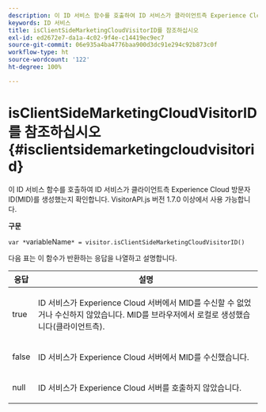 ```yaml
---
description: 이 ID 서비스 함수를 호출하여 ID 서비스가 클라이언트측 Experience Cloud 방문자 ID(MID)를 생성했는지 확인합니다. VisitorAPI.js 버전 1.7.0 이상에서 사용 가능합니다.
keywords: ID 서비스
title: isClientSideMarketingCloudVisitorID를 참조하십시오
exl-id: ed2672e7-da1a-4c02-9f4e-c14419ec9ec7
source-git-commit: 06e935a4ba4776baa900d3dc91e294c92b873c0f
workflow-type: ht
source-wordcount: '122'
ht-degree: 100%

---
```


# isClientSideMarketingCloudVisitorID를 참조하십시오{#isclientsidemarketingcloudvisitorid}

이 ID 서비스 함수를 호출하여 ID 서비스가 클라이언트측 Experience Cloud 방문자 ID(MID)를 생성했는지 확인합니다. VisitorAPI.js 버전 1.7.0 이상에서 사용 가능합니다.

**구문**

`var *`variableName`* = visitor.isClientSideMarketingCloudVisitorID()`

다음 표는 이 함수가 반환하는 응답을 나열하고 설명합니다.

<table id="table_5D08A5DD6FD04F94818B0E8B790D3136"> 
 <thead> 
  <tr> 
   <th colname="col1" class="entry"> 응답 </th> 
   <th colname="col2" class="entry"> 설명 </th> 
  </tr> 
 </thead>
 <tbody> 
  <tr> 
   <td colname="col1"> <p> <span class="codeph"> true</span> </p> </td> 
   <td colname="col2"> <p>ID 서비스가 <span class="keyword">Experience Cloud</span> 서버에서 MID를 수신할 수 없었거나 수신하지 않았습니다. MID를 브라우저에서 로컬로 생성했습니다(클라이언트측). </p> </td> 
  </tr> 
  <tr> 
   <td colname="col1"> <p> <span class="codeph"> false</span> </p> </td> 
   <td colname="col2"> <p>ID 서비스가 <span class="keyword">Experience Cloud</span> 서버에서 MID를 수신했습니다. </p> </td> 
  </tr> 
  <tr> 
   <td colname="col1"> <p> <span class="codeph"> null</span> </p> </td> 
   <td colname="col2"> <p>ID 서비스가 <span class="keyword">Experience Cloud</span> 서버를 호출하지 않았습니다. </p> </td> 
  </tr> 
 </tbody> 
</table>
